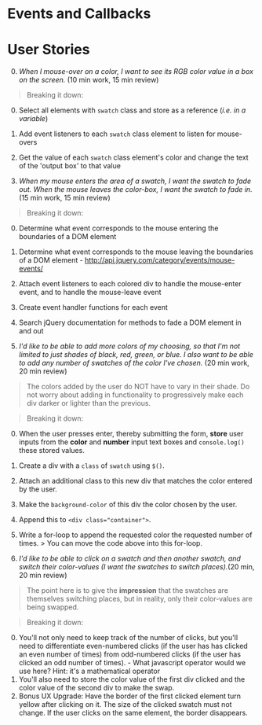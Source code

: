 # Events and Callbacks

# User Stories


0. *When I mouse-over on a color, I want to see its RGB color value in a box on the screen.* (10 min work, 15 min review)
  > Breaking it down:
  0. Select all elements with `swatch` class and store as a reference (*i.e. in a variable*)
  0. Add event listeners to each `swatch` class element to listen for mouse-overs
  0. Get the value of each `swatch` class element's color and change the text of the 'output box' to that value

0. *When my mouse enters the area of a swatch, I want the swatch to fade out. When the mouse leaves the color-box, I want the swatch to fade in.* (15 min work, 15 min review)
  >Breaking it down:
  0. Determine what event corresponds to the mouse entering the boundaries of a DOM element
  0. Determine what event corresponds to the mouse leaving the boundaries of a DOM element
    - http://api.jquery.com/category/events/mouse-events/
  0. Attach event listeners to each colored div to handle the mouse-enter event, and to handle the mouse-leave event
  0. Create event handler functions for each event
  0. Search jQuery documentation for methods to fade a DOM element in and out

0. *I'd like to be able to add more colors of my choosing, so that I'm not limited to just shades of black, red, green, or blue. I also want to be able to add any number of swatches of the color I've chosen.* (20 min work, 20 min review)
> The colors added by the user do NOT have to vary in their shade. Do not worry about adding in functionality to progressively make each div darker or lighter than the previous.

  >Breaking it down:
  0. When the user presses enter, thereby submitting the form, **store** user inputs from the **color** and **number** input text boxes and `console.log()` these stored values.  
  0. Create a div with a `class` of `swatch` using `$()`.
  0. Attach an additional class to this new div that matches the color entered by the user.
  0. Make the `background-color` of this div the color chosen by the user.
  0. Append this to `<div class="container">`.  
  0. Write a for-loop to append the requested color the requested number of times.
    > You can move the code above into this for-loop.

0. *I'd like to be able to click on a swatch and then another swatch, and switch their color-values (I want the swatches to switch places).*(20 min, 20 min review)
> The point here is to give the **impression** that the swatches are themselves switching places, but in reality, only their color-values are being swapped.

  > Breaking it down:
  0. You'll not only need to keep track of the number of clicks, but you'll need to differentiate even-numbered clicks (if the user has has clicked an even number of times) from odd-numbered clicks (if the user has clicked an odd number of times).
    - What javascript operator would we use here? Hint: it's a mathematical operator
  0. You'll also need to store the color value of the first div clicked and the color value of the second div to make the swap.
  0. Bonus UX Upgrade: Have the border of the first clicked element turn yellow after clicking on it. The size of the clicked swatch must not change. If the user clicks on the same element, the border disappears.  
